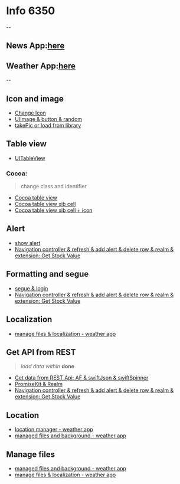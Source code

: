 # Info 6350
--
## News App:[here](https://github.com/CanlinJiang/iOSApps/tree/main/NewsApp)
## Weather App:[here](https://github.com/CanlinJiang/iOSApps/tree/main/World%20Weather)
--
## Icon and image
- [Change Icon](https://github.com/CanlinJiang/INFO6350/tree/main/Class1)
- [UIImage & button & random](https://github.com/CanlinJiang/INFO6350/tree/main/Slot%20Machine)
- [takePic or load from library](https://github.com/CanlinJiang/INFO6350/tree/main/TakeAPic)

## Table view
- [UITableView](https://github.com/CanlinJiang/INFO6350/tree/main/Class3)

### Cocoa:
> change class and identifier
- [Cocoa table view](https://github.com/CanlinJiang/INFO6350/tree/main/Class4_example)
- [Cocoa table view xib cell](https://github.com/CanlinJiang/INFO6350/tree/main/Class4_Example3)
- [Cocoa table view xib cell + icon](https://github.com/CanlinJiang/INFO6350/tree/main/tableViewExample)

## Alert
- [show alert](https://github.com/CanlinJiang/INFO6350/tree/main/Class4_example2)
- [Navigation controller & refresh & add alert & delete row & realm & extension: Get Stock Value](https://github.com/CanlinJiang/INFO6350/tree/main/GetStockValue)

## Formatting and segue
- [segue & login](https://github.com/CanlinJiang/INFO6350/tree/main/LoginProject)
- [Navigation controller & refresh & add alert & delete row & realm & extension: Get Stock Value](https://github.com/CanlinJiang/INFO6350/tree/main/GetStockValue)

## Localization
- [manage files & localization - weather app](https://github.com/CanlinJiang/INFO6350/tree/main/WorldWeather2)

## Get API from REST
> *load data within* **done**
- [Get data from REST Api: AF & swiftJson & swiftSpinner](https://github.com/CanlinJiang/INFO6350/tree/main/Class5)
- [PromiseKit & Realm](https://github.com/CanlinJiang/INFO6350/tree/main/Class6)
- [Navigation controller & refresh & add alert & delete row & realm & extension: Get Stock Value](https://github.com/CanlinJiang/INFO6350/tree/main/GetStockValue)

## Location 
- [location manager - weather app](https://github.com/CanlinJiang/INFO6350/tree/main/World%20Weather)
- [managed files and background - weather app](https://github.com/CanlinJiang/Spring-2021-Smartphone/tree/main/WorldWeather)

## Manage files
- [managed files and background - weather app](https://github.com/CanlinJiang/Spring-2021-Smartphone/tree/main/WorldWeather)
- [manage files & localization - weather app](https://github.com/CanlinJiang/INFO6350/tree/main/WorldWeather2)

